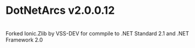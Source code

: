# DotNetArcs v2.0.0.12
<br>
Forked Ionic.Zlib by VSS-DEV for commpile to .NET Standard 2.1 and .NET Framework 2.0